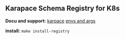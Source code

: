 ## Karapace Schema Registry for K8s

**Docu and support:**
[karpace](https://www.karapace.io/install)
[envs and args](https://github.com/Aiven-Open/karapace/blob/main/container/compose.yml)

**install:**
`make install-registry`